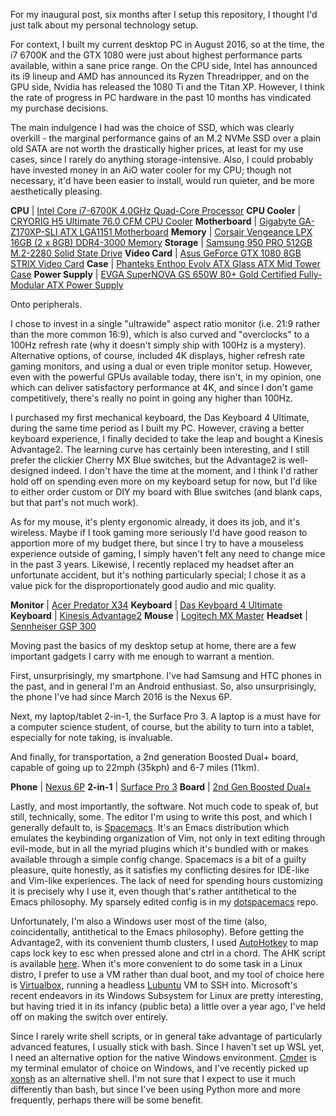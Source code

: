 For my inaugural post, six months after I setup this repository, I thought I'd
just talk about my personal technology setup.

For context, I built my current desktop PC in August 2016, so at the time, the
i7 6700K and the GTX 1080 were just about highest performance parts available,
within a sane price range. On the CPU side, Intel has announced its i9 lineup
and AMD has announced its Ryzen Threadripper, and on the GPU side, Nvidia has
released the 1080 Ti and the Titan XP. However, I think the rate of progress in
PC hardware in the past 10 months has vindicated my purchase decisions.

The main indulgence I had was the choice of SSD, which was clearly overkill -
the marginal performance gains of an M.2 NVMe SSD over a plain old SATA are not
worth the drastically higher prices, at least for my use cases, since I rarely
do anything storage-intensive. Also, I could probably have invested money in an
AiO water cooler for my CPU; though not necessary, it'd have been easier to
install, would run quieter, and be more aesthetically pleasing.

**CPU** | [Intel Core i7-6700K 4.0GHz Quad-Core Processor](http://pcpartpicker.com/product/tdmxFT/intel-cpu-bx80662i76700k)
**CPU Cooler** | [CRYORIG H5 Ultimate 76.0 CFM CPU Cooler](http://pcpartpicker.com/product/Ztp323/cryorig-cpu-cooler-h5ultimate)
**Motherboard** | [Gigabyte GA-Z170XP-SLI ATX LGA1151 Motherboard](http://pcpartpicker.com/product/8q38TW/gigabyte-motherboard-gaz170xpsli)
**Memory** | [Corsair Vengeance LPX 16GB (2 x 8GB) DDR4-3000 Memory](http://pcpartpicker.com/product/MYH48d/corsair-memory-cmk16gx4m2b3000c15)
**Storage** | [Samsung 950 PRO 512GB M.2-2280 Solid State Drive](http://pcpartpicker.com/product/3F8H99/samsung-internal-hard-drive-mzv5p512bw)
**Video Card** | [Asus GeForce GTX 1080 8GB STRIX Video Card](http://pcpartpicker.com/product/6shj4D/asus-geforce-gtx-1080-8gb-video-card-rog-strix-gtx1080-8g-gaming)
**Case** | [Phanteks Enthoo Evolv ATX Glass ATX Mid Tower Case](http://pcpartpicker.com/product/LhkwrH/phanteks-case-phes515etgag)
**Power Supply** | [EVGA SuperNOVA GS 650W 80+ Gold Certified Fully-Modular ATX Power Supply](http://pcpartpicker.com/product/h3FXsY/evga-power-supply-220gs0650v1)

Onto peripherals.

I chose to invest in a single "ultrawide" aspect ratio monitor
(i.e. 21:9 rather than the more common 16:9), which is also curved and
"overclocks" to a 100Hz refresh rate (why it doesn't simply ship with 100Hz is a
mystery). Alternative options, of course, included 4K displays, higher refresh
rate gaming monitors, and using a dual or even triple monitor setup. However,
even with the powerful GPUs available today, there isn't, in my opinion, one
which can deliver satisfactory performance at 4K, and since I don't game
competitively, there's really no point in going any higher than 100Hz.

I purchased my first mechanical keyboard, the Das Keyboard 4 Ultimate, during
the same time period as I built my PC. However, craving a better keyboard
experience, I finally decided to take the leap and bought a Kinesis Advantage2.
The learning curve has certainly been interesting, and I still prefer the
clickier Cherry MX Blue switches, but the Advantage2 is well-designed indeed.
I don't have the time at the moment, and I think I'd rather hold off on spending
even more on my keyboard setup for now, but I'd like to either order custom or
DIY my board with Blue switches (and blank caps, but that part's not much work).

As for my mouse, it's plenty ergonomic already, it does its job, and it's
wireless. Maybe if I took gaming more seriously I'd have good reason to
apportion more of my budget there, but since I try to have a mouseless
experience outside of gaming, I simply haven't felt any need to change mice in
the past 3 years. Likewise, I recently replaced my headset after an unfortunate
accident, but it's nothing particularly special; I chose it as a value pick for
the disproportionately good audio and mic quality.

**Monitor** | [Acer Predator X34](https://pcpartpicker.com/product/WDcMnQ/acer-monitor-umcx1aa002)
**Keyboard** | [Das Keyboard 4 Ultimate](http://www.daskeyboard.com/daskeyboard-4-ultimate/)
**Keyboard** | [Kinesis Advantage2](https://www.kinesis-ergo.com/shop/advantage2/)
**Mouse** | [Logitech MX Master](https://www.logitech.com/en-us/product/mx-master)
**Headset** | [Sennheiser GSP 300](https://en-us.sennheiser.com/gaming-headset-gsp-300)

Moving past the basics of my desktop setup at home, there are a few important
gadgets I carry with me enough to warrant a mention.

First, unsurprisingly, my smartphone. I've had Samsung and HTC phones in the
past, and in general I'm an Android enthusiast. So, also unsurprisingly, the
phone I've had since March 2016 is the Nexus 6P.

Next, my laptop/tablet 2-in-1, the Surface Pro 3. A laptop is a must have for a
computer science student, of course, but the ability to turn into a tablet,
especially for note taking, is invaluable.

And finally, for transportation, a 2nd generation Boosted Dual+ board, capable
of going up to 22mph (35kph) and 6-7 miles (11km).

**Phone** | [Nexus 6P](https://www.google.com/nexus/6p/)
**2-in-1** | [Surface Pro 3](https://www.microsoft.com/surface/en-us/devices/surface-pro-3)
**Board** | [2nd Gen Boosted Dual+](https://shop.boostedboards.com/products/board)

Lastly, and most importantly, the software. Not much code to speak of, but
still, technically, some. The editor I'm using to write this post, and which I
generally default to, is [Spacemacs](http://spacemacs.org). It's an Emacs
distribution which emulates the keybinding organization of Vim, not only in text
editing through evil-mode, but in all the myriad plugins which it's bundled with
or makes available through a simple config change. Spacemacs is a bit of a
guilty pleasure, quite honestly, as it satisfies my conflicting desires for
IDE-like and Vim-like experiences. The lack of need for spending hours
customizing it is precisely why I use it, even though that's rather antithetical
to the Emacs philosophy. My sparsely edited config is in
my [dotspacemacs](https://github.com/rationalis/dotspacemacs) repo.

Unfortunately, I'm also a Windows user most of the time (also, coincidentally,
antithetical to the Emacs philosophy). Before getting the Advantage2, with its
convenient thumb clusters, I used [AutoHotkey](http://autohotkey.com) to map
caps lock key to esc when pressed alone and ctrl in a chord. The AHK script is
available [here](https://gist.github.com/sedm0784/4443120). When it's more
convenient to do some task in a Linux distro, I prefer to use a VM rather than
dual boot, and my tool of choice here is [Virtualbox](http://virtualbox.org),
running a headless [Lubuntu](http://lubuntu.net) VM to SSH into. Microsoft's
recent endeavors in its Windows Subsystem for Linux are pretty interesting, but
having tried it in its infancy (public beta) a little over a year ago, I've held
off on making the switch over entirely.

Since I rarely write shell scripts, or in general take advantage of particularly
advanced features, I usually stick with bash. Since I haven't set up WSL yet, I
need an alternative option for the native Windows
environment. [Cmder](http://cmder.net) is my terminal emulator of choice on
Windows, and I've recently picked up [xonsh](http://xon.sh) as an alternative
shell. I'm not sure that I expect to use it much differently than bash, but
since I've been using Python more and more frequently, perhaps there will be
some benefit.
